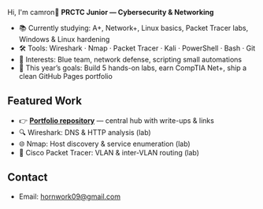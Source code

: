 Hi, I'm camron👋
**PRCTC Junior — Cybersecurity & Networking**

- 📚 Currently studying: A+, Network+, Linux basics, Packet Tracer labs, Windows & Linux hardening
- 🛠️ Tools: Wireshark · Nmap · Packet Tracer · Kali · PowerShell · Bash · Git
- 🎯 Interests: Blue team, network defense, scripting small automations
- 🌱 This year’s goals: Build 5 hands-on labs, earn CompTIA Net+, ship a clean GitHub Pages portfolio

## Featured Work
- 👉 **[Portfolio repository](https://github.com/<your-username>/portfolio)** — central hub with write-ups & links
- 🔍 Wireshark: DNS & HTTP analysis (lab)
- 🌐 Nmap: Host discovery & service enumeration (lab)
- 🧩 Cisco Packet Tracer: VLAN & inter-VLAN routing (lab)

## Contact
- Email: hornwork09@gmail.com


<!--
**CamHorn09/Camhorn09** is a ✨ _special_ ✨ repository because its `README.md` (this file) appears on your GitHub profile.

Here are some ideas to get you started:

